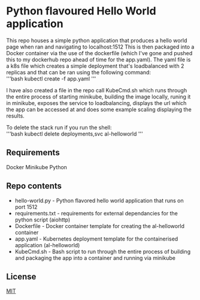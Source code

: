# Python flavoured Hello World application

This repo houses a simple python application that produces a hello world page when ran and navigating to localhost:1512
This is then packaged into a Docker container via the use of the dockerfile (which I've gone and pushed this to my dockerhub repo ahead of time for the app.yaml).
The yaml file is a k8s file which creates a simple deployment that's loadbalanced with 2 replicas and that can be ran using the following command:  
'''bash
kubectl create -f app.yaml
'''

I have also created a file in the repo call KubeCmd.sh which runs through the entire process of starting minikube, building the image locally, runing it in minikube, exposes the service to loadbalancing, displays the url which the app can be accessed at and does some example scaling displaying the results.

To delete the stack run if you run the shell:  
'''bash
kubectl delete deployments,svc al-helloworld
'''

## Requirements
Docker
Minikube
Python

## Repo contents
- hello-world.py - Python flavored hello world application that runs on port 1512
- requirements.txt - requirements for external dependancies for the python script (aiohttp)
- Dockerfile - Docker container template for creating the al-helloworld container
- app.yaml - Kubernetes deployment template for the containerised application (al-helloworld)
- KubeCmd.sh - Bash script to run through the entire process of building and packaging the app into a container and running via minikube

## License
[MIT](https://choosealicense.com/licenses/mit/)